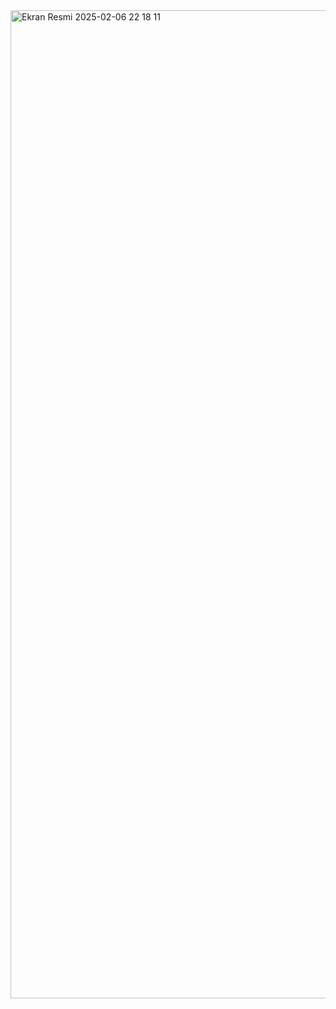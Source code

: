 <img width="1581" alt="Ekran Resmi 2025-02-06 22 18 11" src="https://github.com/user-attachments/assets/c07429aa-c821-4e2b-9c9f-4a1650a99429" />
